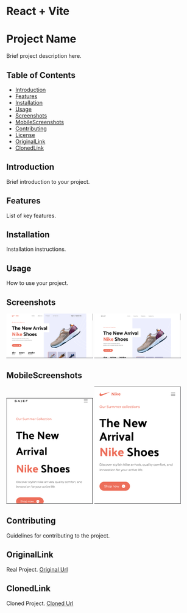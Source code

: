 # React + Vite

# Project Name

Brief project description here.

## Table of Contents

- [Introduction](#introduction)
- [Features](#features)
- [Installation](#installation)
- [Usage](#usage)
- [Screenshots](#screenshots)
- [MobileScreenshots](#mobilescreenshots)
- [Contributing](#contributing)
- [License](#license)
- [OriginalLink](#originallink)
- [ClonedLink](#clonedlink)

## Introduction

Brief introduction to your project.

## Features

List of key features.

## Installation

Installation instructions.

## Usage

How to use your project.

## Screenshots

<!-- Side-by-side images -->
<div>
    <img src="src/assets/images/1.png" alt="original image" width="45%"/>
    <img src="src/assets/images/2.png" alt="Clone" width="45%"/>
</div>

## MobileScreenshots

<!-- Side-by-side images -->
<div>
    <img src="src/assets/images/m1.png" alt="original image" width="45%"/>
    <img src="src/assets/images/m2.png" alt="Clone" width="45%"/>
</div>

## Contributing

Guidelines for contributing to the project.

## OriginalLink

Real Project.
 <a href="https://nike-rosy.vercel.app/">Original Url</a>

## ClonedLink

Cloned Project.
 <a href="http://localhost:5173">Cloned Url</a>
